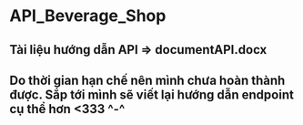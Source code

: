 # API_Beverage_Shop
## Tài liệu hướng dẫn API => documentAPI.docx
## Do thời gian hạn chế nên mình chưa hoàn thành được. Sắp tới mình sẽ viết lại hướng dẫn endpoint cụ thể hơn <333 ^-^
